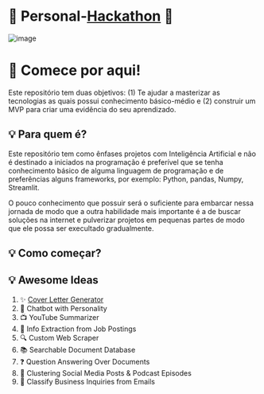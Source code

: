 # 🎉 Personal-[Hackathon](https://en.wikipedia.org/wiki/Hackathon) 🚀

![image](https://github.com/user-attachments/assets/50a3dc14-e101-438b-a5b9-2900d7648813)

# 🎉 Comece por aqui!
Este repositório tem duas objetivos:  (1) Te ajudar a masterizar as tecnologias as quais possui conhecimento básico-médio e (2) construir um MVP para criar uma evidência do seu aprendizado.

## 💡 Para quem é?
Este repositório tem como ênfases projetos com Inteligência Artificial e não é destinado a iniciados na programação é preferível que se tenha conhecimento básico de alguma linguagem de programação e de preferências alguns frameworks, por exemplo: Python, pandas, Numpy, Streamlit.

O pouco conhecimento que possuir será o suficiente para embarcar nessa jornada de modo que a outra habilidade mais importante é a de buscar soluções na internet e pulverizar projetos em pequenas partes de modo que ele possa ser execultado gradualmente.

## 💡 Como começar?

## 💡 Awesome Ideas

1. ✨ [Cover Letter Generator](https://github.com/CllsPy/Cover-Letter-Generator)
2. 🤖 Chatbot with Personality
3. 📺 YouTube Summarizer
4. 📄 Info Extraction from Job Postings
5. 🔍 Custom Web Scraper
6. 📚 Searchable Document Database
7. ❓ Question Answering Over Documents
8. 🧩 Clustering Social Media Posts & Podcast Episodes
9. 📧 Classify Business Inquiries from Emails
